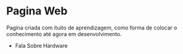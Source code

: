 # Pagina Web
Pagina criada com ituito de aprendizagem, como forma de colocar o conhecimento até agora em desenvolvimento.
- Fala Sobre Hardware
